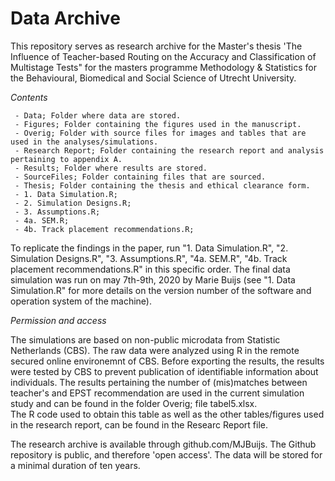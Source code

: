 # Data Archive

This repository serves as research archive for the Master's thesis 'The Influence of Teacher-based Routing on the Accuracy and Classification of Multistage Tests" for the masters programme Methodology & Statistics for the Behavioural, Biomedical and Social Science of Utrecht University.

*Contents*

     - Data; Folder where data are stored.
     - Figures; Folder containing the figures used in the manuscript. 
     - Overig; Folder with source files for images and tables that are used in the analyses/simulations. 
     - Research Report; Folder containing the research report and analysis pertaining to appendix A.
     - Results; Folder where results are stored.
     - SourceFiles; Folder containing files that are sourced.
     - Thesis; Folder containing the thesis and ethical clearance form. 
     - 1. Data Simulation.R;
     - 2. Simulation Designs.R;
     - 3. Assumptions.R;
     - 4a. SEM.R;
     - 4b. Track placement recommendations.R;

To replicate the findings in the paper, run "1. Data Simulation.R", "2. Simulation Designs.R", "3. Assumptions.R", "4a. SEM.R", "4b. Track placement recommendations.R" in this specific order. 
The final data simulation was run on may 7th-9th, 2020 by Marie Buijs (see "1. Data Simulation.R" for more details on the version number of the software and operation system of the machine). 

*Permission and access*

The simulations are based on non-public microdata from Statistic Netherlands (CBS). The raw data were analyzed using R in the remote secured online environemnt of CBS. Before exporting the results, the results were tested by CBS to prevent publication of identifiable information about individuals. 
The results pertaining the number of (mis)matches between teacher's and EPST recommendation are used in the current simulation study and can be found in the folder Overig; file tabel5.xlsx.  
The R code used to obtain this table as well as the other tables/figures used in the research report, can be found in the Researc Report file. 
  
The research archive is available through github.com/MJBuijs. The Github repository is public, and therefore 'open access'. The data will be stored for a minimal duration of ten years.



